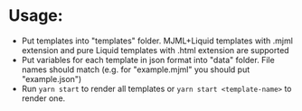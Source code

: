 # Usage:
* Put templates into "templates" folder. MJML+Liquid templates with .mjml extension and pure Liquid templates with .html extension are supported
* Put variables for each template in json format into "data" folder. File names should match (e.g. for "example.mjml" you should put "example.json")
* Run `yarn start` to render all templates or `yarn start <template-name>` to render one.
